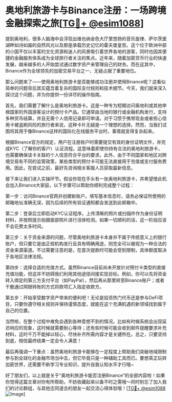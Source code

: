 # 奥地利旅游卡与Binance注册：一场跨境金融探索之旅[[TG💪+ @esim1088](https://t.me/s/esim1088)]

提到奥地利，很多人脑海中会浮现出维也纳金色大厅里悠扬的音乐旋律、萨尔茨堡湖畔如诗如画的自然风光以及那座承载历史记忆的霍夫堡皇宫。这个位于欧洲中部的小国不仅以丰富的文化资源和迷人的风景吸引着世界各地的游客，同时也因其便捷的金融服务体系成为全球旅行者关注的焦点。近年来，随着加密货币行业的快速发展，越来越多的人开始尝试通过数字资产来管理自己的财务。而在这其中，Binance作为全球领先的加密交易平台之一，无疑占据了重要地位。

那么问题来了——使用奥地利旅游卡是否能够成功注册并使用Binance呢？这看似简单的问题背后其实蕴含着复杂的国际支付规则和技术细节。今天，我们就来深入探讨这个问题，并为你提供一份详尽的操作指南。

首先，我们需要了解什么是奥地利旅游卡。这是一种专为短期访问奥地利或其他申根国家的外国游客设计的预付卡产品。它通常由当地的银行或金融机构发行，支持多种货币结算，并且无需个人信用记录即可申请。对于习惯于携带现金或者担心信用卡被盗刷风险的旅行者来说，这种卡片无疑是一个理想的选择。然而，当我们试图将其用于像Binance这样的国际化在线服务平台时，事情就变得复杂起来。

根据Binance官方的规定，用户在注册账户时需要提交有效的身份证明文件，并完成KYC（了解你的客户）认证流程。这意味着即使你持有合法的奥地利旅游卡，也需要确保该卡关联的个人信息符合平台的要求。此外，由于不同国家和地区对跨境交易有不同的监管政策，某些类型的预付卡可能无法直接用于充值或支付服务费用。因此，在尝试之前，最好先咨询相关客服人员获取最新信息。

接下来让我们进入实操环节。假设你现在手头有一张奥地利旅游卡，并希望借此机会加入Binance大家庭，以下步骤可以帮助你顺利完成整个过程：

第一步：访问Binance官网并创建新账户。填写基本信息时，请务必保证所使用的邮箱地址准确无误，因为后续的所有验证通知都会发送到此邮箱中。

第二步：登录后立即启动KYC认证程序。上传清晰的照片或扫描件作为身份证明材料，并按照提示拍摄面部照片进行活体检测。如果一切顺利的话，这一阶段应该不会花费太多时间。

第三步：关于资金来源的问题，尽管奥地利旅游卡本身并不属于传统意义上的银行账户，但只要它是由正规机构发行且具有明确用途，则完全可以被视为一种合法的资金来源渠道。不过需要注意的是，在首次提款时可能会受到限制，具体额度取决于各地区法律法规。

第四步：选择合适的充值方式。虽然Binance目前尚未开放针对预付卡类型的直接充值功能，但这并不妨碍我们利用其他途径间接实现目标。例如，你可以先将资金转入绑定的第三方支付平台（如PayPal），然后再从那里转至Binance账户；或者干脆通过网银转账的方式将款项汇入指定收款方。

第五步：开始享受数字资产带来的便利吧！无论是投资热门代币还是参与DeFi项目，只要你遵守相关规则并保持谨慎态度，就能在这个充满机遇的新领域找到属于自己的位置。

当然啦，在整个过程中难免会遇到各种意想不到的情况。比如有时候系统会出现延迟响应的现象，这时候就需要耐心等待；还有些时候可能会收到邮件提醒要求补充材料，这时千万不能掉以轻心，尽快补齐所需内容才是关键所在。总之，只要坚持到底，相信最终结果一定会令人满意！

最后再强调一下重点：虽然奥地利旅游卡能够在一定程度上帮助我们突破地域限制参与到全球化的金融市场当中去，但它毕竟只是一种辅助工具而已。要想真正玩转加密世界，还需要不断学习专业知识，提升自我认知水平才行哦~

好了朋友们，以上就是关于“奥地利旅游卡能否注册Binance”的全部内容啦！如果你觉得这篇文章对你有所帮助，不妨收藏起来以备不时之需哦～同时别忘了加入我们的讨论群组，与其他志同道合的朋友一起交流心得体验哦！[[TG💪+ @esim1088](https://t.me/s/esim1088) ![Image](https://i.postimg.cc/4NQfJmqS/Snipaste-2025-05-13-00-14-12.png)]